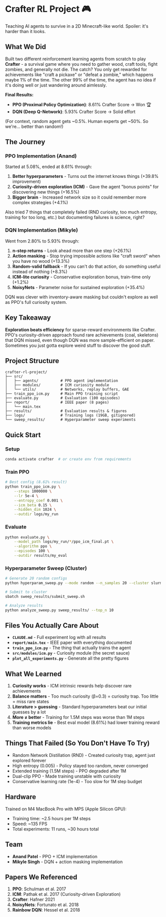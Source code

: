 # Crafter RL Project 🎮

Teaching AI agents to survive in a 2D Minecraft-like world. Spoiler: it's harder than it looks.

## What We Did

Built two different reinforcement learning agents from scratch to play **Crafter** - a survival game where you need to gather wood, craft tools, fight zombies, and generally not die. The catch? You only get rewarded for achievements like "craft a pickaxe" or "defeat a zombie," which happens maybe 1% of the time. The other 99% of the time, the agent has no idea if it's doing well or just wandering around aimlessly.

**Final Results:**
- **PPO (Proximal Policy Optimization)**: 8.61% Crafter Score → Won 🏆
- **DQN (Deep Q-Network)**: 5.93% Crafter Score → Solid effort

(For context, random agent gets ~0.5%. Human experts get ~50%. So we're... better than random!)

## The Journey

### PPO Implementation (Anand)
Started at 5.08%, ended at 8.61% through:
1. **Better hyperparameters** - Turns out the internet knows things (+39.8% improvement)
2. **Curiosity-driven exploration (ICM)** - Gave the agent "bonus points" for discovering new things (+16.5%)
3. **Bigger brain** - Increased network size so it could remember more complex strategies (+4.1%)

Also tried 7 things that completely failed (RND curiosity, too much entropy, training for too long, etc.) but documenting failures is science, right?

### DQN Implementation (Mikyle)
Went from 2.80% to 5.93% through:
1. **n-step returns** - Look ahead more than one step (+26.1%)
2. **Action masking** - Stop trying impossible actions like "craft sword" when you have no wood (+13.3%)
3. **Random-valid fallback** - If you can't do that action, do something useful instead of nothing (+8.3%)
4. **ICM-lite curiosity** - Conservative exploration bonus, train-time only (+1.2%)
5. **NoisyNets** - Parameter noise for sustained exploration (+35.4%)

DQN was clever with inventory-aware masking but couldn't explore as well as PPO's full curiosity system.

## Key Takeaway

**Exploration beats efficiency** for sparse-reward environments like Crafter. PPO's curiosity-driven approach found rare achievements (coal, skeletons) that DQN missed, even though DQN was more sample-efficient on paper. Sometimes you just gotta explore weird stuff to discover the good stuff.

## Project Structure

```
crafter-rl-project/
├── src/
│   ├── agents/          # PPO agent implementation
│   ├── modules/         # ICM curiosity module
│   └── utils/           # Networks, replay buffers, GAE
├── train_ppo_icm.py     # Main PPO training script
├── evaluate.py          # Evaluation (100 episodes)
├── report/              # IEEE paper (8 pages)
│   └── main.tex
├── results/             # Evaluation results & figures
├── logs/                # Training logs (19GB, gitignored)
└── sweep_results/       # Hyperparameter sweep experiments
```

## Quick Start

### Setup
```bash
conda activate crafter  # or create env from requirements
```

### Train PPO
```bash
# Best config (8.61% result)
python train_ppo_icm.py \
    --steps 1000000 \
    --lr 5e-4 \
    --entropy_coef 0.001 \
    --icm_beta 0.15 \
    --hidden_dim 1024 \
    --outdir logs/my_run
```

### Evaluate
```bash
python evaluate.py \
    --model_path logs/my_run/*/ppo_icm_final.pt \
    --algorithm ppo \
    --episodes 100 \
    --outdir results/my_eval
```

### Hyperparameter Sweep (Cluster)
```bash
# Generate 20 random configs
python hyperparam_sweep.py --mode random --n_samples 20 --cluster slurm

# Submit to cluster
sbatch sweep_results/submit_sweep.sh

# Analyze results
python analyze_sweep.py sweep_results/ --top_n 10
```

## Files You Actually Care About

- **`CLAUDE.md`** - Full experiment log with all results
- **`report/main.tex`** - IEEE paper with everything documented
- **`train_ppo_icm.py`** - The thing that actually trains the agent
- **`src/modules/icm.py`** - Curiosity module (the secret sauce)
- **`plot_all_experiments.py`** - Generate all the pretty figures

## What We Learned

1. **Curiosity works** - ICM intrinsic rewards help discover rare achievements
2. **Balance matters** - Too much curiosity (β=0.3) = curiosity trap. Too little = miss rare states
3. **Literature > guessing** - Standard hyperparameters beat our initial guesses by a lot
4. **More ≠ better** - Training for 1.5M steps was worse than 1M steps
5. **Training metrics lie** - Best eval model (8.61%) had lower training reward than worse models

## Things That Failed (So You Don't Have To Try)

- Random Network Distillation (RND) - Created curiosity trap, agent just explored forever
- High entropy (0.005) - Policy stayed too random, never converged
- Extended training (1.5M steps) - PPO degraded after 1M
- Dual-clip PPO - Made training unstable with curiosity
- Conservative learning rate (1e-4) - Too slow for 1M step budget

## Hardware

Trained on M4 MacBook Pro with MPS (Apple Silicon GPU):
- Training time: ~2.5 hours per 1M steps
- Speed: ~135 FPS
- Total experiments: 11 runs, ~30 hours total

## Team

- **Anand Patel** - PPO + ICM implementation
- **Mikyle Singh** - DQN + action masking implementation

## Papers We Referenced

1. **PPO**: Schulman et al. 2017
2. **ICM**: Pathak et al. 2017 (Curiosity-driven Exploration)
3. **Crafter**: Hafner 2021
4. **NoisyNets**: Fortunato et al. 2018
5. **Rainbow DQN**: Hessel et al. 2018



